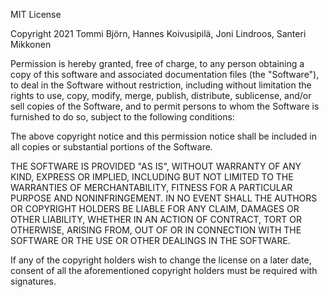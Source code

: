 MIT License

Copyright 2021 Tommi Björn, Hannes Koivusipilä, Joni Lindroos, Santeri Mikkonen

Permission is hereby granted, free of charge, to any person obtaining a copy of this software and
associated documentation files (the "Software"), to deal in the Software without restriction,
including without limitation the rights to use, copy, modify, merge, publish, distribute, sublicense,
and/or sell copies of the Software, and to permit persons to whom the Software is furnished to do
so, subject to the following conditions:

The above copyright notice and this permission notice shall be included in all copies or substantial
portions of the Software.

THE SOFTWARE IS PROVIDED "AS IS", WITHOUT WARRANTY OF ANY KIND, EXPRESS OR IMPLIED,
INCLUDING BUT NOT LIMITED TO THE WARRANTIES OF MERCHANTABILITY, FITNESS FOR A
PARTICULAR PURPOSE AND NONINFRINGEMENT. IN NO EVENT SHALL THE AUTHORS OR COPYRIGHT
HOLDERS BE LIABLE FOR ANY CLAIM, DAMAGES OR OTHER LIABILITY, WHETHER IN AN ACTION OF
CONTRACT, TORT OR OTHERWISE, ARISING FROM, OUT OF OR IN CONNECTION WITH THE
SOFTWARE OR THE USE OR OTHER DEALINGS IN THE SOFTWARE.


If any of the copyright holders wish to change the license on a later date, consent of all the
aforementioned copyright holders must be required with signatures.